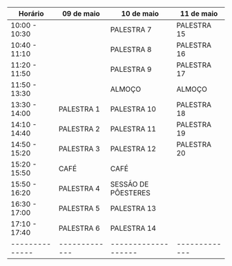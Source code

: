 | Horário        | 09 de maio    | 10 de maio          | 11 de maio    | 
| -------------  | ------------- | ------------------- | ------------- |
| 10:00 - 10:30  |               | PALESTRA 7          | PALESTRA 15   |
| 10:40 - 11:10  |               | PALESTRA 8          | PALESTRA 16   |
| 11:20 - 11:50  |               | PALESTRA 9          | PALESTRA 17   |
| 11:50 - 13:30  |               | ALMOÇO              | ALMOÇO        |
| 13:30 - 14:00  | PALESTRA 1    | PALESTRA 10         | PALESTRA 18   |
| 14:10 - 14:40  | PALESTRA 2    | PALESTRA 11         | PALESTRA 19   |
| 14:50 - 15:20  | PALESTRA 3    | PALESTRA 12         | PALESTRA 20   |
| 15:20 - 15:50  | CAFÉ          | CAFÉ                |               |
| 15:50 - 16:20  | PALESTRA 4    | SESSÃO DE PÔESTERES |               |
| 16:30 - 17:00  | PALESTRA 5    | PALESTRA 13         |               |
| 17:10 - 17:40  | PALESTRA 6    | PALESTRA 14         |               |
| -------------- | ------------- | ------------------- | ------------- |